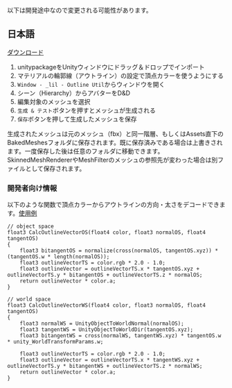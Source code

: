 以下は開発途中なので変更される可能性があります。

## 日本語
 
[ダウンロード](#)
1. unitypackageをUnityウィンドウにドラッグ＆ドロップでインポート
2. マテリアルの輪郭線（アウトライン）の設定で頂点カラーを使うようにする
3. `Window - _lil - Outline Util`からウィンドウを開く
4. シーン（Hierarchy）からアバターをD&D
5. 編集対象のメッシュを選択
6. `生成 & テスト`ボタンを押すとメッシュが生成される
7. `保存`ボタンを押して生成したメッシュを保存

生成されたメッシュは元のメッシュ（fbx）と同一階層、もしくはAssets直下のBakedMeshesフォルダに保存されます。既に保存済みである場合は上書きされます。一度保存した後は任意のフォルダに移動できます。SkinnedMeshRendererやMeshFilterのメッシュの参照先が変わった場合は別ファイルとして保存されます。

### 開発者向け情報
以下のような関数で頂点カラーからアウトラインの方向・太さをデコードできます。[使用例](https://github.com/lilxyzw/lilOutlineUtil/blob/master/Assets/Shaders/DecodeOutline.shader)

```HLSL
// object space
float3 CalcOutlineVectorOS(float4 color, float3 normalOS, float4 tangentOS)
{
    float3 bitangentOS = normalize(cross(normalOS, tangentOS.xyz)) * (tangentOS.w * length(normalOS));
    float3 outlineVectorTS = color.rgb * 2.0 - 1.0;
    float3 outlineVector = outlineVectorTS.x * tangentOS.xyz + outlineVectorTS.y * bitangentOS + outlineVectorTS.z * normalOS;
    return outlineVector * color.a;
}

// world space
float3 CalcOutlineVectorWS(float4 color, float3 normalOS, float4 tangentOS)
{
    float3 normalWS = UnityObjectToWorldNormal(normalOS);
    float3 tangentWS = UnityObjectToWorldDir(tangentOS.xyz);
    float3 bitangentWS = cross(normalWS, tangentWS.xyz) * tangentOS.w * unity_WorldTransformParams.w;

    float3 outlineVectorTS = color.rgb * 2.0 - 1.0;
    float3 outlineVector = outlineVectorTS.x * tangentWS.xyz + outlineVectorTS.y * bitangentWS + outlineVectorTS.z * normalWS;
    return outlineVector * color.a;
}
```